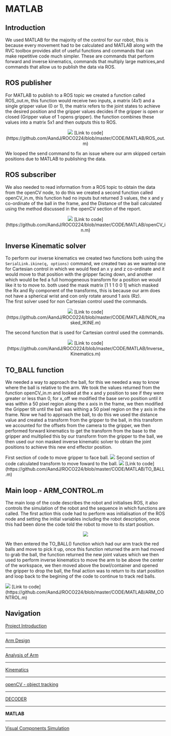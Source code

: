 # MATLAB

## Introduction
We used MATLAB for the majority of the control for our robot, this is because every movement had to be calculated and MATLAB along with the RVC toolbox provides allot of useful functions and commands that can make repetitive code much simpler. These are commands that perform forward and inverse kinematics, commands that multiply large matrices,and commands that allow us to publish the data via ROS.  

## ROS publisher
For MATLAB to publish to a ROS topic we created a function called ROS_out.m, this function would receive two inputs, a matrix (4x1) and a single gripper value (0 or 1), the matrix refers to the joint states to achieve the desired position and the gripper values decides if the gripper is open or closed (Gripper value of 1 opens gripper). the function combines these values into a matrix 5x1 and then outputs this to ROS.  
<p align="center">
<img src="https://raw.githubusercontent.com/AandJ/ROCO224/master/IMAGES/MATLAB_ROSout.png"/>  
[Link to code](https://github.com/AandJ/ROCO224/blob/master/CODE/MATLAB/ROS_out.m)  
</p>
We looped the send command to fix an issue where our arm skipped certain positions due to MATLAB to publishing the data.  

## ROS subscriber
We also needed to read information from a ROS topic to obtain the data from the openCV node, to do this we created a second function called openCV_in.m, this function had no inputs but returned 3 values, the x and y co-ordinate of the ball in the frame, and the Distance of the ball calculated using the method discussed in the openCV section of the report.  
<p align="center">
<img src="https://raw.githubusercontent.com/AandJ/ROCO224/master/IMAGES/MATLAB_ROSin.png"/>  
[Link to code](https://github.com/AandJ/ROCO224/blob/master/CODE/MATLAB/openCV_in.m)  
</p>

## Inverse Kinematic solver
To perform our inverse kinematics we created two functions both using the `SerialLink.ikine(q, options)` command, we created two as we wanted one for Cartesian control in which we would feed an x y and z co-ordinate and it would move to that position with the gripper facing down, and another which would be fed a full homogeneous transform for a position we would like it to to move to. both used the mask matrix [1 1 1 0 0 1] which masked the Rx and Ry component of the transforms, this is because our arm does not have a spherical wrist and con only rotate around 1 axis (Rz).  
The first solver used for non Cartesian control used the commands.  
<p align="center">
<img src="https://raw.githubusercontent.com/AandJ/ROCO224/master/IMAGES/IKINE_FUNCTION_1.png"/>  
[Link to code](https://github.com/AandJ/ROCO224/blob/master/CODE/MATLAB/NON_masked_IKINE.m)  
</p>
The second function that is used for Cartesian control used the commands.  
<p align="center">
<img src="https://raw.githubusercontent.com/AandJ/ROCO224/master/IMAGES/IKINE_FUNCTION_2.png"/>  
[Link to code](https://github.com/AandJ/ROCO224/blob/master/CODE/MATLAB/Inverse_Kinematics.m)  
</p>

## TO_BALL function
We needed a way to approach the ball, for this we needed a way to know where the ball is relative to the arm. We took the values returned from the function openCV_in.m and looked at the x and y position to see if they were greater or less than 0, for x_off we modified the base servo position until it was within a 50 pixel region along the x axis in the frame, we then modified the Gripper tilt until the ball was withing a 50 pixel region on the y axis in the frame. Now we had to approach the ball, to do this we used the distance value and created a transform from the gripper to the ball, in this transform we accounted for the offsets from the camera to the gripper, we then performed forward kinematics to get the transform from the base to the gripper and multiplied this by our transform from the gripper to the ball, we then used our non masked inverse kinematic solver to obtain the joint positions to achieve this new end effector position.  
<p align="">
First section of code to move gripper to face ball.  
<img src="https://raw.githubusercontent.com/AandJ/ROCO224/master/IMAGES/MATLAB_TO_BALL_1.png"/>  
Second section of code calculated transform to move foward to the ball.  
<img src="https://raw.githubusercontent.com/AandJ/ROCO224/master/IMAGES/MATLAB_TO_BALL_2.png"/>  
[Link to code](https://github.com/AandJ/ROCO224/blob/master/CODE/MATLAB/TO_BALL.m)  
</p>

## Main loop - ARM_CONTROL.m
The main loop of the code describes the robot and initialises ROS, it also controls the simulation of the robot and the sequence in which functions are called. The first action this code had to perform was initialisation of the ROS node and setting the initial variables including the robot description, once this had been done the code told the robot to move to its start position.  
<p align="center">
<img src="https://raw.githubusercontent.com/AandJ/ROCO224/master/IMAGES/Simulated_startPOS.png"/>  
</p>
We then entered the TO_BALL() function which had our arm track the red balls and move to pick it up, once this function returned the arm had moved to grab the ball, the function returned the new joint values which we then used to perform inverse kinematics to move the arm to be above the center of the workspace, we then moved above the bowl/container and opened the gripper to drop the ball, the final action was to return to its start position and loop back to the begining of the code to continue to track red balls.  
<p align="">
<img src="https://raw.githubusercontent.com/AandJ/ROCO224/master/IMAGES/ARM_CONTROL.png"/>  
[Link to code](https://github.com/AandJ/ROCO224/blob/master/CODE/MATLAB/ARM_CONTROL.m)  
</p>

## Navigation
[Project Introduction](https://github.com/AandJ/ROCO224/blob/master/ProjectIntroduction.md)  
***
[Arm Design](https://github.com/AandJ/ROCO224/blob/master/ArmDesign.md)  
***
[Analysis of Arm](https://github.com/AandJ/ROCO224/blob/master/ArmAnalysis.md)  
***
[Kinematics](https://github.com/AandJ/ROCO224/blob/master/kinematics.md)  
***
[openCV - object tracking](https://github.com/AandJ/ROCO224/blob/master/openCV.md)  
***
[DECODER](https://github.com/AandJ/ROCO224/blob/master/Decoder.md)  
***
__MATLAB__  
***
[Visual Components Simulation](https://github.com/AandJ/ROCO224/blob/master/VCS.md)  
